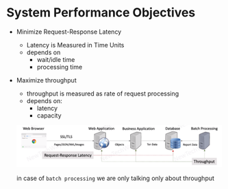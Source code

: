 # System Performance Objectives

- Minimize Request-Response Latency
  - Latency is Measured in Time Units
  - depends on
    - wait/idle time
    - processing time

- Maximize throughput
  - throughput is measured as rate of request processing
  - depends on:
    - latency
    - capacity
  
  ![Alt text](image-2.png)

  in case of `batch processing` we are only talking only about throughput

